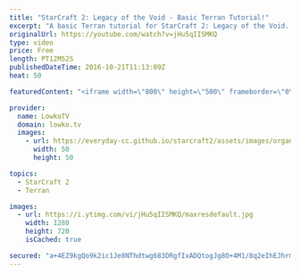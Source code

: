 ```yaml
---
title: "StarCraft 2: Legacy of the Void - Basic Terran Tutorial!"
excerpt: "A basic Terran tutorial for StarCraft 2: Legacy of the Void. Subscribe for more videos: http://lowko.tv/youtube More StarCraft 2 tutorials: https://goo.gl/IKl51P  In this tutorial I cover the very basics of ranking up with Terran on the StarCraft 2: Legacy of the Void ladder. One thing that a lot of"
originalUrl: https://youtube.com/watch?v=jHu5qIISMKQ
type: video
price: Free
length: PT12M52S
publishedDateTime: 2016-10-21T11:13:09Z
heat: 50

featuredContent: "<iframe width=\"800\" height=\"500\" frameborder=\"0\" src=\"https://www.youtube.com/embed/jHu5qIISMKQ\" allow=\"accelerometer; autoplay; encrypted-media; gyroscope; picture-in-picture\" allowfullscreen></iframe>"

provider:
  name: LowkoTV
  domain: lowko.tv
  images:
    - url: https://everyday-cc.github.io/starcraft2/assets/images/organizations/lowko.tv-50x50.jpg
      width: 50
      height: 50

topics:
  - StarCraft 2
  - Terran

images:
  - url: https://i.ytimg.com/vi/jHu5qIISMKQ/maxresdefault.jpg
    width: 1280
    height: 720
    isCached: true

secured: "a+4EZ9kgQo9k2ic1Je8NThdtwg683DRgfIxADQtogJg8O+4M1/8q2eIhEJhrmmoNX9UXTObvD4AditAJ7Yy+Mkz/TWOWhd505S3WATApDcgi75AZ7gl5vEJdVoB0lA/VVv24Z/NYPCpgFpJf7tDsQsHBcRpo8UBVGv2obQHRqzZ/NvXUnX/Phj1Jjo0YpCslpuONl4Cf3frIr2S2KPd5xg1L1BacnU+3WgVWzZ0kMJJL6suCH/KYb8DZvCVVdHuCR63Ro2vj16tSsd4hnf8Bym4PpossKtuNHl/fD35J7UG+ZM8KVRg6AD/NACyi4LCSiFPc/wQx9uAdlrzGZJa54nlbxKfgT2tPtrZt/RPw1LqSgDg3WaKW0UvznbYot8lQQ5mRyAQTI1SGAKusDZ0+VJFTf8Cml6uFAxl2xhYKM6s=;FhRc4cN/IXK21Qtw9I7Egg=="
---
```


